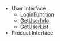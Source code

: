 * User Interface
    * [LoginFunction](/en/user/)
    * [GetUserInfo](/en/getuserinfo/)
    * [GetUserList](/en/getuserlist/)
* Product Interface
